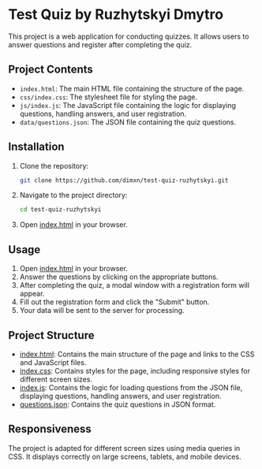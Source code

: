 # Test Quiz by Ruzhytskyi Dmytro

This project is a web application for conducting quizzes. It allows users to answer questions and register after completing the quiz.

## Project Contents

- `index.html`: The main HTML file containing the structure of the page.
- `css/index.css`: The stylesheet file for styling the page.
- `js/index.js`: The JavaScript file containing the logic for displaying questions, handling answers, and user registration.
- `data/questions.json`: The JSON file containing the quiz questions.

## Installation

1. Clone the repository:

   ```bash
   git clone https://github.com/dimxn/test-quiz-ruzhytskyi.git
   ```

2. Navigate to the project directory:

   ```bash
   cd test-quiz-ruzhytskyi
   ```

3. Open [index.html](./index.html) in your browser.

## Usage

1. Open [index.html](./index.html) in your browser.
2. Answer the questions by clicking on the appropriate buttons.
3. After completing the quiz, a modal window with a registration form will appear.
4. Fill out the registration form and click the "Submit" button.
5. Your data will be sent to the server for processing.

## Project Structure

- [index.html](./index.html): Contains the main structure of the page and links to the CSS and JavaScript files.
- [index.css](./css/index.css): Contains styles for the page, including responsive styles for different screen sizes.
- [index.js](./js/index.js): Contains the logic for loading questions from the JSON file, displaying questions, handling answers, and user registration.
- [questions.json](./data/questions.json): Contains the quiz questions in JSON format.

## Responsiveness

The project is adapted for different screen sizes using media queries in CSS. It displays correctly on large screens, tablets, and mobile devices.
